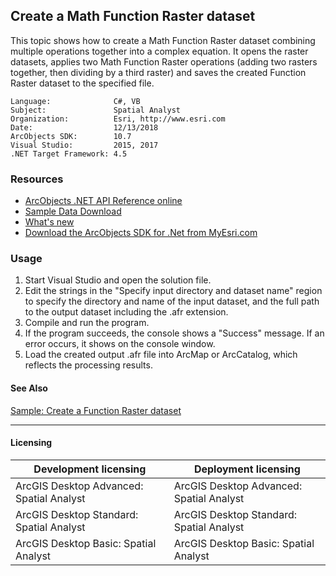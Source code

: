 ## Create a Math Function Raster dataset

This topic shows how to create a Math Function Raster dataset combining multiple operations together into a complex equation. It opens the raster datasets, applies two Math Function Raster operations (adding two rasters together, then dividing by a third raster) and saves the created Function Raster dataset to the specified file.  


<!-- TODO: Fill this section below with metadata about this sample-->
```
Language:              C#, VB
Subject:               Spatial Analyst
Organization:          Esri, http://www.esri.com
Date:                  12/13/2018
ArcObjects SDK:        10.7
Visual Studio:         2015, 2017
.NET Target Framework: 4.5
```

### Resources

* [ArcObjects .NET API Reference online](http://desktop.arcgis.com/en/arcobjects/latest/net/webframe.htm)  
* [Sample Data Download](../../releases)  
* [What's new](http://desktop.arcgis.com/en/arcobjects/latest/net/webframe.htm#91cabc68-2271-400a-8ff9-c7fb25108546.htm)  
* [Download the ArcObjects SDK for .Net from MyEsri.com](https://my.esri.com/)  

### Usage
1. Start Visual Studio and open the solution file.  
1. Edit the strings in the "Specify input directory and dataset name" region to specify the directory and name of the input dataset, and the full path to the output dataset including the .afr extension.  
1. Compile and run the program.  
1. If the program succeeds, the console shows a "Success" message. If an error occurs, it shows on the console window.  
1. Load the created output .afr file into ArcMap or ArcCatalog, which reflects the processing results.  







#### See Also  
[Sample: Create a Function Raster dataset](../../../Net/Raster/CreateFunctionRasterDataset)  


---------------------------------

#### Licensing  
| Development licensing | Deployment licensing | 
| ------------- | ------------- | 
| ArcGIS Desktop Advanced: Spatial Analyst | ArcGIS Desktop Advanced: Spatial Analyst |  
| ArcGIS Desktop Standard: Spatial Analyst | ArcGIS Desktop Standard: Spatial Analyst |  
| ArcGIS Desktop Basic: Spatial Analyst | ArcGIS Desktop Basic: Spatial Analyst |  


